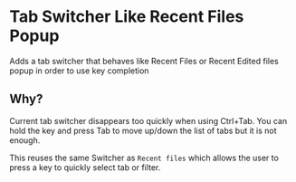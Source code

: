# Tab Switcher Like Recent Files Popup

Adds a tab switcher that behaves like Recent Files or Recent Edited files popup in order to use key completion


## Why?

Current tab switcher disappears too quickly when using Ctrl+Tab. 
You can hold the key and press Tab to move up/down the list of tabs but it is not enough.

This reuses the same Switcher as `Recent files` which allows the user to press a key to quickly select tab or filter. 


